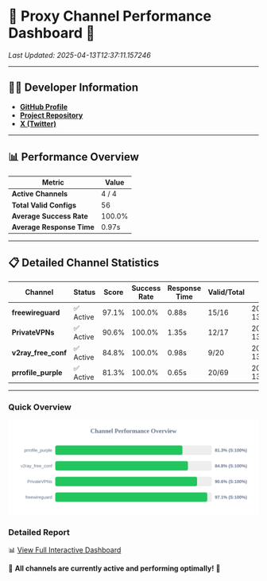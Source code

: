 # 🌟 Proxy Channel Performance Dashboard 🌟

_Last Updated: 2025-04-13T12:37:11.157246_

---

## 👩‍💻 Developer Information

- **[GitHub Profile](https://github.com/4n0nymou3)**  
- **[Project Repository](https://github.com/4n0nymou3/multi-proxy-config-fetcher)**  
- **[X (Twitter)](https://x.com/4n0nymou3)**  

---

## 📊 Performance Overview

| Metric                | Value       |
|-----------------------|-------------|
| **Active Channels**   | 4 / 4       |
| **Total Valid Configs** | 56          |
| **Average Success Rate** | 100.0%      |
| **Average Response Time** | 0.97s       |

---

## 📋 Detailed Channel Statistics

| Channel          | Status     | Score  | Success Rate | Response Time | Valid/Total | Last Success               |
|------------------|------------|--------|--------------|---------------|-------------|----------------------------|
| **freewireguard**  | ✅ Active  | 97.1%  | 100.0% | 0.88s         | 15/16       | 2025-04-13T12:37:11.155375 |
| **PrivateVPNs**  | ✅ Active  | 90.6%  | 100.0% | 1.35s         | 12/17       | 2025-04-13T12:37:10.249213 |
| **v2ray_free_conf**  | ✅ Active  | 84.8%  | 100.0% | 0.98s         | 9/20       | 2025-04-13T12:37:08.866860 |
| **prrofile_purple**  | ✅ Active  | 81.3%  | 100.0% | 0.65s         | 20/69       | 2025-04-13T12:37:07.832189 |

---

### Quick Overview
<div align="center">
  <a href="https://raw.githubusercontent.com/nullluser/NullRepo/refs/heads/main/assets/channel_stats_chart.svg">
    <img src="https://raw.githubusercontent.com/nullluser/NullRepo/refs/heads/main/assets/channel_stats_chart.svg" alt="Source Performance Statistics" width="800">
  </a>
</div>

### Detailed Report
📊 [View Full Interactive Dashboard](https://htmlpreview.github.io/?https://github.com/nullluser/NullRepo/blob/main/assets/performance_report.html)

🎉 **All channels are currently active and performing optimally!** 🎉
